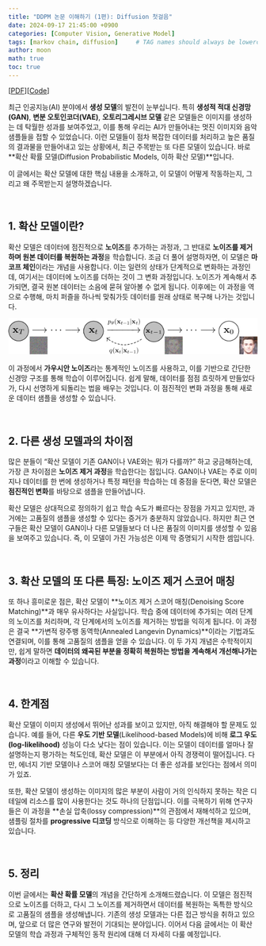 ```yaml
---
title: "DDPM 논문 이해하기 (1편): Diffusion 첫걸음"
date: 2024-09-17 21:45:00 +0900
categories: [Computer Vision, Generative Model]
tags: [markov chain, diffusion]     # TAG names should always be lowercase
author: moon
math: true
toc: true
---
```


[[PDF](https://arxiv.org/pdf/2006.11239)][[Code](https://github.com/hojonathanho/diffusion)]

최근 인공지능(AI) 분야에서 **생성 모델**의 발전이 눈부십니다. 특히 **생성적 적대 신경망(GAN)**, **변분 오토인코더(VAE)**, **오토리그레시브 모델** 같은 모델들은 이미지를 생성하는 데 탁월한 성과를 보여주었고, 이를 통해 우리는 AI가 만들어내는 멋진 이미지와 음악 샘플들을 접할 수 있었습니다. 이런 모델들이 점차 복잡한 데이터를 처리하고 높은 품질의 결과물을 만들어내고 있는 상황에서, 최근 주목받는 또 다른 모델이 있습니다. 바로 **확산 확률 모델(Diffusion Probabilistic Models, 이하 확산 모델)**입니다.

이 글에서는 확산 모델에 대한 핵심 내용을 소개하고, 이 모델이 어떻게 작동하는지, 그리고 왜 주목받는지 설명하겠습니다.

<br>

## 1. 확산 모델이란?

확산 모델은 데이터에 점진적으로 **노이즈**를 추가하는 과정과, 그 반대로 **노이즈를 제거하며 원본 데이터를 복원하는 과정**을 학습합니다. 조금 더 풀어 설명하자면, 이 모델은 **마코프 체인**이라는 개념을 사용합니다. 이는 일련의 상태가 단계적으로 변화하는 과정인데, 여기서는 데이터에 노이즈를 더하는 것이 그 변화 과정입니다. 노이즈가 계속해서 추가되면, 결국 원본 데이터는 소음에 묻혀 알아볼 수 없게 됩니다. 이후에는 이 과정을 역으로 수행해, 마치 퍼즐을 하나씩 맞춰가듯 데이터를 원래 상태로 복구해 나가는 것입니다.

![alt text](/assets/img/ddpm/graphical-model.png)

이 과정에서 **가우시안 노이즈**라는 통계적인 노이즈를 사용하고, 이를 기반으로 간단한 신경망 구조를 통해 학습이 이루어집니다. 쉽게 말해, 데이터를 점점 흐릿하게 만들었다가, 다시 선명하게 되돌리는 법을 배우는 것입니다. 이 점진적인 변화 과정을 통해 새로운 데이터 샘플을 생성할 수 있습니다.

<br>

## 2. 다른 생성 모델과의 차이점

많은 분들이 “확산 모델이 기존 GAN이나 VAE와는 뭐가 다를까?” 하고 궁금해하는데, 가장 큰 차이점은 **노이즈 제거 과정**을 학습한다는 점입니다. GAN이나 VAE는 주로 이미지나 데이터를 한 번에 생성하거나 특정 패턴을 학습하는 데 중점을 둔다면, 확산 모델은 **점진적인 변화**를 바탕으로 샘플을 만들어냅니다.

확산 모델은 상대적으로 정의하기 쉽고 학습 속도가 빠르다는 장점을 가지고 있지만, 과거에는 고품질의 샘플을 생성할 수 있다는 증거가 충분하지 않았습니다. 하지만 최근 연구들은 확산 모델이 GAN이나 다른 모델들보다 더 나은 품질의 이미지를 생성할 수 있음을 보여주고 있습니다. 즉, 이 모델이 가진 가능성은 이제 막 증명되기 시작한 셈입니다.

<br>

## 3. 확산 모델의 또 다른 특징: 노이즈 제거 스코어 매칭

또 하나 흥미로운 점은, 확산 모델이 **노이즈 제거 스코어 매칭(Denoising Score Matching)**과 매우 유사하다는 사실입니다. 학습 중에 데이터에 추가되는 여러 단계의 노이즈를 처리하며, 각 단계에서의 노이즈를 제거하는 방법을 익히게 됩니다. 이 과정은 결국 **가변적 랑주뱅 동역학(Annealed Langevin Dynamics)**이라는 기법과도 연결되며, 이를 통해 고품질의 샘플을 얻을 수 있습니다. 이 두 가지 개념은 수학적이지만, 쉽게 말하면 **데이터의 왜곡된 부분을 정확히 복원하는 방법을 계속해서 개선해나가는 과정**이라고 이해할 수 있습니다.

<br>

## 4. 한계점

확산 모델이 이미지 생성에서 뛰어난 성과를 보이고 있지만, 아직 해결해야 할 문제도 있습니다. 예를 들어, 다른 **우도 기반 모델**(Likelihood-based Models)에 비해 **로그 우도(log-likelihood)** 성능이 다소 낮다는 점이 있습니다. 이는 모델이 데이터를 얼마나 잘 설명하는지 평가하는 척도인데, 확산 모델은 이 부분에서 아직 경쟁력이 떨어집니다. 다만, 에너지 기반 모델이나 스코어 매칭 모델보다는 더 좋은 성과를 보인다는 점에서 의미가 있죠.

또한, 확산 모델이 생성하는 이미지의 많은 부분이 사람이 거의 인식하지 못하는 작은 디테일에 리소스를 많이 사용한다는 것도 하나의 단점입니다. 이를 극복하기 위해 연구자들은 이 과정을 **손실 압축(lossy compression)**의 관점에서 재해석하고 있으며, 샘플링 절차를 **progressive 디코딩** 방식으로 이해하는 등 다양한 개선책을 제시하고 있습니다.

<br>

## 5. 정리

이번 글에서는 **확산 확률 모델**의 개념을 간단하게 소개해드렸습니다. 이 모델은 점진적으로 노이즈를 더하고, 다시 그 노이즈를 제거하면서 데이터를 복원하는 독특한 방식으로 고품질의 샘플을 생성해냅니다. 기존의 생성 모델과는 다른 접근 방식을 취하고 있으며, 앞으로 더 많은 연구와 발전이 기대되는 분야입니다. 이어서 다음 글에서는 이 확산 모델의 학습 과정과 구체적인 동작 원리에 대해 더 자세히 다룰 예정입니다.